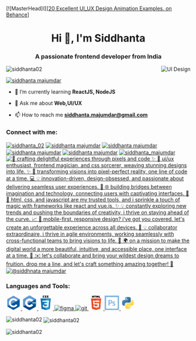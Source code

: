 [![MasterHead]([[[20 Excellent UI_UX Design Animation Examples. on Behance](https://user-images.githubusercontent.com/65373279/148280039-301b677b-74e7-49f8-af75-15e7c9253d74.png](https://static.wixstatic.com/media/f15607_49c535cbcd6041b89a6f54c649b5c49b~mv2.gif))]
<h1 align="center">Hi 👋, I'm Siddhanta</h1>
<h3 align="center">A passionate frontend developer from India</h3>
<img align="right" alt="UI Design" width"400" src="https://ultimez.com/blog/wp-content/uploads/2016/08/animation-in-web-design.gif">

<p align="left"> <img src="https://komarev.com/ghpvc/?username=siddhanta02&label=Profile%20views&color=0e75b6&style=flat" alt="siddhanta02" /> </p>

<p align="left"> <a href="https://twitter.com/siddhanta majumdar" target="blank"><img src="https://img.shields.io/twitter/follow/siddhanta majumdar?logo=twitter&style=for-the-badge" alt="siddhanta majumdar" /></a> </p>

- 🌱 I’m currently learning **ReactJS, NodeJS**

- 💬 Ask me about **Web,UI/UX**

- 📫 How to reach me **siddhanta.majumdar@gmail.com**

<h3 align="left">Connect with me:</h3>
<p align="left">
<a href="https://dev.to/siddhanta_02" target="blank"><img align="center" src="https://raw.githubusercontent.com/rahuldkjain/github-profile-readme-generator/master/src/images/icons/Social/devto.svg" alt="siddhanta_02" height="30" width="40" /></a>
<a href="https://twitter.com/siddhanta majumdar" target="blank"><img align="center" src="https://raw.githubusercontent.com/rahuldkjain/github-profile-readme-generator/master/src/images/icons/Social/twitter.svg" alt="siddhanta majumdar" height="30" width="40" /></a>
<a href="https://linkedin.com/in/siddhanta majumdar" target="blank"><img align="center" src="https://raw.githubusercontent.com/rahuldkjain/github-profile-readme-generator/master/src/images/icons/Social/linked-in-alt.svg" alt="siddhanta majumdar" height="30" width="40" /></a>
<a href="https://stackoverflow.com/users/siddhanta majumdar" target="blank"><img align="center" src="https://raw.githubusercontent.com/rahuldkjain/github-profile-readme-generator/master/src/images/icons/Social/stack-overflow.svg" alt="siddhanta majumdar" height="30" width="40" /></a>
<a href="https://fb.com/siddhanta majumdar" target="blank"><img align="center" src="https://raw.githubusercontent.com/rahuldkjain/github-profile-readme-generator/master/src/images/icons/Social/facebook.svg" alt="siddhanta majumdar" height="30" width="40" /></a>
<a href="https://instagram.com/siddhanta_majumdar" target="blank"><img align="center" src="https://raw.githubusercontent.com/rahuldkjain/github-profile-readme-generator/master/src/images/icons/Social/instagram.svg" alt="siddhanta_majumdar" height="30" width="40" /></a>
<a href="https://dribbble.com/🌟 crafting delightful experiences through pixels and code ✨ 🎨 ui/ux enthusiast, frontend magician, and css sorcerer, weaving stunning designs into life. ✨ 🚀 transforming visions into pixel-perfect reality, one line of code at a time. 💻 💡 innovation-driven, design-obsessed, and passionate about delivering seamless user experiences. 🌈 🌐 building bridges between imagination and technology, connecting users with captivating interfaces. 🌉 🔧 html, css, and javascript are my trusted tools, and i sprinkle a touch of magic with frameworks like react and vue.js. ✨ 💡 constantly exploring new trends and pushing the boundaries of creativity, i thrive on staying ahead of the curve. 📈 📱 mobile-first, responsive design? i've got you covered. let's create an unforgettable experience across all devices. 📲 💡 collaborator extraordinaire, i thrive in agile environments, working seamlessly with cross-functional teams to bring visions to life. 👥 🌍 on a mission to make the digital world a more beautiful, intuitive, and accessible place, one interface at a time. 🌟 ✉️ let's collaborate and bring your wildest design dreams to fruition. drop me a line, and let's craft something amazing together! 💌" target="blank"><img align="center" src="https://raw.githubusercontent.com/rahuldkjain/github-profile-readme-generator/master/src/images/icons/Social/dribbble.svg" alt="🌟 crafting delightful experiences through pixels and code ✨ 🎨 ui/ux enthusiast, frontend magician, and css sorcerer, weaving stunning designs into life. ✨ 🚀 transforming visions into pixel-perfect reality, one line of code at a time. 💻 💡 innovation-driven, design-obsessed, and passionate about delivering seamless user experiences. 🌈 🌐 building bridges between imagination and technology, connecting users with captivating interfaces. 🌉 🔧 html, css, and javascript are my trusted tools, and i sprinkle a touch of magic with frameworks like react and vue.js. ✨ 💡 constantly exploring new trends and pushing the boundaries of creativity, i thrive on staying ahead of the curve. 📈 📱 mobile-first, responsive design? i've got you covered. let's create an unforgettable experience across all devices. 📲 💡 collaborator extraordinaire, i thrive in agile environments, working seamlessly with cross-functional teams to bring visions to life. 👥 🌍 on a mission to make the digital world a more beautiful, intuitive, and accessible place, one interface at a time. 🌟 ✉️ let's collaborate and bring your wildest design dreams to fruition. drop me a line, and let's craft something amazing together! 💌" height="30" width="40" /></a>
<a href="https://medium.com/@siddhnata majumdar" target="blank"><img align="center" src="https://raw.githubusercontent.com/rahuldkjain/github-profile-readme-generator/master/src/images/icons/Social/medium.svg" alt="@siddhnata majumdar" height="30" width="40" /></a>
</p>

<h3 align="left">Languages and Tools:</h3>
<p align="left"> <a href="https://www.cprogramming.com/" target="_blank" rel="noreferrer"> <img src="https://raw.githubusercontent.com/devicons/devicon/master/icons/c/c-original.svg" alt="c" width="40" height="40"/> </a> <a href="https://www.w3schools.com/cpp/" target="_blank" rel="noreferrer"> <img src="https://raw.githubusercontent.com/devicons/devicon/master/icons/cplusplus/cplusplus-original.svg" alt="cplusplus" width="40" height="40"/> </a> <a href="https://www.w3schools.com/css/" target="_blank" rel="noreferrer"> <img src="https://raw.githubusercontent.com/devicons/devicon/master/icons/css3/css3-original-wordmark.svg" alt="css3" width="40" height="40"/> </a> <a href="https://www.figma.com/" target="_blank" rel="noreferrer"> <img src="https://www.vectorlogo.zone/logos/figma/figma-icon.svg" alt="figma" width="40" height="40"/> </a> <a href="https://git-scm.com/" target="_blank" rel="noreferrer"> <img src="https://www.vectorlogo.zone/logos/git-scm/git-scm-icon.svg" alt="git" width="40" height="40"/> </a> <a href="https://www.w3.org/html/" target="_blank" rel="noreferrer"> <img src="https://raw.githubusercontent.com/devicons/devicon/master/icons/html5/html5-original-wordmark.svg" alt="html5" width="40" height="40"/> </a> <a href="https://www.photoshop.com/en" target="_blank" rel="noreferrer"> <img src="https://raw.githubusercontent.com/devicons/devicon/master/icons/photoshop/photoshop-line.svg" alt="photoshop" width="40" height="40"/> </a> <a href="https://www.python.org" target="_blank" rel="noreferrer"> <img src="https://raw.githubusercontent.com/devicons/devicon/master/icons/python/python-original.svg" alt="python" width="40" height="40"/> </a> </p>

<p><img align="left" src="https://github-readme-stats.vercel.app/api/top-langs?username=siddhanta02&show_icons=true&locale=en&layout=compact" alt="siddhanta02" /></p>

<p>&nbsp;<img align="center" src="https://github-readme-stats.vercel.app/api?username=siddhanta02&show_icons=true&locale=en" alt="siddhanta02" /></p>

<p><img align="center" src="https://github-readme-streak-stats.herokuapp.com/?user=siddhanta02&" alt="siddhanta02" /></p>
